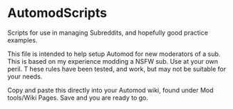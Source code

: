 # AutomodScripts
Scripts for use in managing Subreddits, and hopefully good practice examples.

This file is intended to help setup Automod for new moderators of a sub. This is based on my experience modding a NSFW sub. Use at your own peril. T
hese rules have been tested, and work, but may not be suitable for your needs. 

Copy and paste this directly into your Automod wiki, found under Mod tools/Wiki Pages. Save and you are ready to go.
